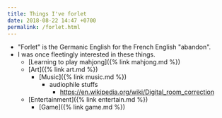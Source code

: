 ```yaml
---
title: Things I've forlet
date: 2018-08-22 14:47 +0700
permalink: /forlet.html
---
```


- "Forlet" is the Germanic English for the French English "abandon".
- I was once fleetingly interested in these things.
    - [Learning to play mahjong]({% link mahjong.md %})
    - [Art]({% link art.md %})
        - [Music]({% link music.md %})
            - audiophile stuffs
                - https://en.wikipedia.org/wiki/Digital_room_correction
    - [Entertainment]({% link entertain.md %})
        - [Game]({% link game.md %})
